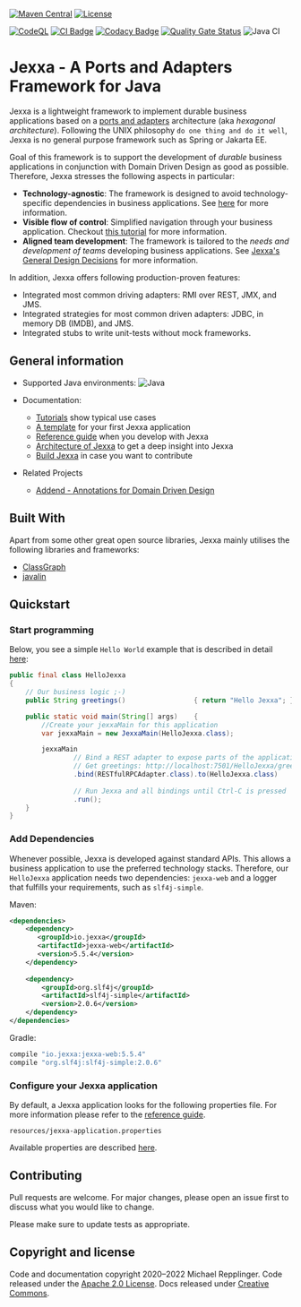 [![Maven Central](https://img.shields.io/maven-central/v/io.jexxa/jexxa)](https://maven-badges.herokuapp.com/maven-central/io.jexxa/jexxa/) [![License](https://img.shields.io/badge/License-Apache%202.0-blue.svg)](https://opensource.org/licenses/Apache-2.0)

[![CodeQL](https://github.com/jexxa-projects/Jexxa/actions/workflows/codeql-analysis.yml/badge.svg)](https://github.com/jexxa-projects/Jexxa/actions/workflows/codeql-analysis.yml)
[![CI Badge](https://api.codiga.io/project/34534/score/svg)](https://app.codiga.io/hub/project/34534/Jexxa)
[![Codacy Badge](https://app.codacy.com/project/badge/Grade/b6c1680824ef4ac5914c40073242dc86)](https://www.codacy.com/gh/repplix/Jexxa/dashboard?utm_source=github.com&amp;utm_medium=referral&amp;utm_content=repplix/Jexxa&amp;utm_campaign=Badge_Grade)
[![Quality Gate Status](https://sonarcloud.io/api/project_badges/measure?project=jexxa-projects_Jexxa&metric=alert_status)](https://sonarcloud.io/summary/overall?id=jexxa-projects_Jexxa)
 ![Java CI](https://github.com/jexxa-projects/Jexxa/workflows/Java%20CI/badge.svg)

# Jexxa - A Ports and Adapters Framework for Java
Jexxa is a lightweight framework to implement durable business applications based on a [ports and adapters](https://herbertograca.com/2017/11/16/explicit-architecture-01-ddd-hexagonal-onion-clean-cqrs-how-i-put-it-all-together/) architecture (aka _hexagonal architecture_). Following the UNIX philosophy `do one thing and do it well`, Jexxa is no general purpose framework such as Spring or Jakarta EE. 

Goal of this framework is to support the development of _durable_ business applications in conjunction with Domain Driven Design as good as possible. Therefore, Jexxa stresses the following aspects in particular:

*   **Technology-agnostic**: The framework is designed to avoid technology-specific dependencies in business applications. See [here](https://jexxa-projects.github.io/Jexxa/jexxa_architecture.html#_ioc_without_annotations) for more information.
*   **Visible flow of control**: Simplified navigation through your business application. Checkout [this tutorial](https://github.com/jexxa-projects/JexxaTutorials/blob/main/TimeService/README-FlowOfControl.md) for more information.
*   **Aligned team development**: The framework is tailored to the _needs and development of teams_ developing business applications. See [Jexxa's General Design Decisions](https://jexxa-projects.github.io/Jexxa/jexxa_architecture.html#_general_design_decisions) for more information. 

In addition, Jexxa offers following production-proven features:    

*   Integrated most common driving adapters: RMI over REST, JMX, and JMS. 
*   Integrated strategies for most common driven adapters: JDBC, in memory DB (IMDB), and JMS. 
*   Integrated stubs to write unit-tests without mock frameworks.  

## General information

*   Supported Java environments: ![Java](https://img.shields.io/badge/JDK-Java17+-blue.svg)

*   Documentation: 
    *   [Tutorials](https://github.com/jexxa-projects/JexxaTutorials) show typical use cases
    *   [A template](https://github.com/jexxa-projects/JexxaTemplate) for your first Jexxa application
    *   [Reference guide](https://jexxa-projects.github.io/Jexxa/jexxa_reference.html) when you develop with Jexxa
    *   [Architecture of Jexxa](https://jexxa-projects.github.io/Jexxa/jexxa_architecture.html) to get a deep insight into Jexxa
    *   [Build Jexxa](docs/BUILD.md) in case you want to contribute 

*   Related Projects
    *   [Addend - Annotations for Domain Driven Design](https://github.com/jexxa-projects/Addend)
## Built With

Apart from some other great open source libraries, Jexxa mainly utilises the following libraries and frameworks:

*   [ClassGraph](https://github.com/classgraph/classgraph)
*   [javalin](http://javalin.io/)

## Quickstart

### Start programming 

Below, you see a simple ``Hello World`` example that is described in detail [here](https://github.com/jexxa-projects/JexxaTutorials/tree/main/HelloJexxa):  

```java     
public final class HelloJexxa
{
    // Our business logic ;-)
    public String greetings()                 { return "Hello Jexxa"; }

    public static void main(String[] args)    {
        //Create your jexxaMain for this application
        var jexxaMain = new JexxaMain(HelloJexxa.class);

        jexxaMain
                // Bind a REST adapter to expose parts of the application
                // Get greetings: http://localhost:7501/HelloJexxa/greetings
                .bind(RESTfulRPCAdapter.class).to(HelloJexxa.class)  
                  
                // Run Jexxa and all bindings until Ctrl-C is pressed
                .run();
    }
}
```    

### Add Dependencies
Whenever possible, Jexxa is developed against standard APIs. This allows a business application to use the preferred
technology stacks. Therefore, our `HelloJexxa` application needs two dependencies: `jexxa-web` and a logger that fulfills
your requirements, such as `slf4j-simple`. 

Maven:
```xml
<dependencies>
    <dependency>
       <groupId>io.jexxa</groupId>
       <artifactId>jexxa-web</artifactId>
       <version>5.5.4</version>
    </dependency>
    
    <dependency>
        <groupId>org.slf4j</groupId>
        <artifactId>slf4j-simple</artifactId>
        <version>2.0.6</version>
    </dependency>
</dependencies>
```

Gradle:

```groovy
compile "io.jexxa:jexxa-web:5.5.4"
compile "org.slf4j:slf4j-simple:2.0.6"
``` 

### Configure your Jexxa application  

By default, a Jexxa application looks for the following properties file. For more information please refer to the 
[reference guide](https://jexxa-projects.github.io/Jexxa/jexxa_reference.html#_application_configuration). 

```maven
resources/jexxa-application.properties
```                                   

Available properties are described [here](https://github.com/jexxa-projects/Jexxa/blob/master/jexxa-web/src/test/resources/jexxa-application.properties).

## Contributing

Pull requests are welcome. For major changes, please open an issue first to discuss what you would like to change.

Please make sure to update tests as appropriate.

## Copyright and license

Code and documentation copyright 2020–2022 Michael Repplinger. Code released under the [Apache 2.0 License](LICENSE). Docs released under [Creative Commons](https://creativecommons.org/licenses/by/3.0/).
